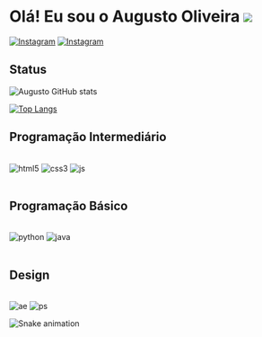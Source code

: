 # Olá! Eu sou o Augusto Oliveira <img aling="right" src="https://media.tenor.com/2P7N3XLLc6EAAAAj/anime.gif"> 

[![Instagram](https://img.shields.io/badge/Instagram-E4405F?style=for-the-badge&logo=instagram&logoColor=white)](https://www.instagram.com/augustoozx)
[![Instagram](https://img.shields.io/badge/Twitch-9146FF?style=for-the-badge&logo=twitch&logoColor=white)](https://www.twitch.tv/frayx7)

## Status
![Augusto GitHub stats](https://github-readme-stats.vercel.app/api?username=AugustoZx&show_icons=true&theme=dark)

[![Top Langs](https://github-readme-stats.vercel.app/api/top-langs/?username=AugustoZx&hide_progress=true&theme=dark)](https://github.com/AugustoZx/github-readme-stats)

## Programação Intermediário

<div style="display: inline_block"><br>
    <img aling="center" alt="html5" src="https://img.shields.io/badge/HTML5-E34F26?style=for-the-badge&logo=html5&logoColor=white">
    <img aling="center" alt="css3" src="https://img.shields.io/badge/CSS3-1572B6?style=for-the-badge&logo=css3&logoColor=white">
    <img aling="center" alt="js" src="https://img.shields.io/badge/JavaScript-323330?style=for-the-badge&logo=javascript&logoColor=F7DF1E">
</div>
<br>

## Programação Básico

<div style="display: inline_block"><br>
    <img aling="center" alt="python" src="https://img.shields.io/badge/Python-14354C?style=for-the-badge&logo=python&logoColor=white">
    <img aling="center" alt="java" src="https://img.shields.io/badge/Java-ED8B00?style=for-the-badge&logo=openjdk&logoColor=white">
</div>
<br>

## Design

<div style="display: inline_block"><br>
    <img aling="center" alt="ae" src="https://img.shields.io/badge/Adobe%20after%20affects-CF96FD?style=for-the-badge&logo=Adobe%20after%20effects&logoColor=393665">
    <img aling="center" alt="ps" src="https://img.shields.io/badge/Adobe%20Photoshop-31A8FF?style=for-the-badge&logo=Adobe%20Photoshop&logoColor=black">
</div>

![Snake animation](https://github.com/AugustoZx/blob/output/github-contribution-grid-snake.svg)
